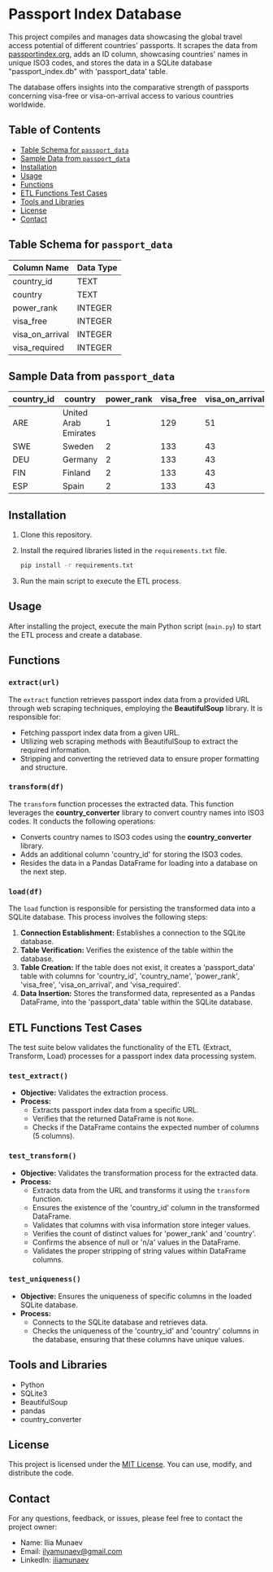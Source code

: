 
# Passport Index Database

This project compiles and manages data showcasing the global travel access potential of different countries' passports. It scrapes the data from [passportindex.org](https://www.passportindex.org/byRank.php), adds an ID column, showcasing countries' names in unique ISO3 codes, and stores the data in a SQLite database "passport_index.db" with 'passport_data' table.

The database offers insights into the comparative strength of passports concerning visa-free or visa-on-arrival access to various countries worldwide.

## Table of Contents
- [Table Schema for `passport_data`](#table-schema-for-passport_data)
- [Sample Data from `passport_data`](#sample-data-from-passport_data)
- [Installation](#installation)
- [Usage](#usage)
- [Functions](#functions)
- [ETL Functions Test Cases](#etl-functions-test-cases)
- [Tools and Libraries](#tools-and-libraries)
- [License](#license)
- [Contact](#contact)


## Table Schema for `passport_data`

| Column Name      | Data Type       |
|------------------|-----------------|
| country_id       | TEXT            |
| country          | TEXT            |
| power_rank       | INTEGER         |
| visa_free        | INTEGER         |
| visa_on_arrival  | INTEGER         |
| visa_required    | INTEGER         |

## Sample Data from `passport_data`

| country_id | country             | power_rank | visa_free | visa_on_arrival | visa_required |
|------------|---------------------|------------|-----------|-----------------|---------------|
| ARE        | United Arab Emirates| 1          | 129       | 51              | 18            |
| SWE        | Sweden              | 2          | 133       | 43              | 22            |
| DEU        | Germany             | 2          | 133       | 43              | 22            |
| FIN        | Finland             | 2          | 133       | 43              | 22            |
| ESP        | Spain               | 2          | 133       | 43              | 22            |

## Installation

1. Clone this repository.
2. Install the required libraries listed in the `requirements.txt` file.

    ```bash
    pip install -r requirements.txt
    ```

3. Run the main script to execute the ETL process.

## Usage

After installing the project, execute the main Python script (`main.py`) to start the ETL process and create a database.

## Functions

### `extract(url)`

The `extract` function retrieves passport index data from a provided URL through web scraping techniques, employing the **BeautifulSoup** library. It is responsible for:
- Fetching passport index data from a given URL.
- Utilizing web scraping methods with BeautifulSoup to extract the required information.
- Stripping and converting the retrieved data to ensure proper formatting and structure.

### `transform(df)`

The `transform` function processes the extracted data. This function leverages the **country_converter** library to convert country names into ISO3 codes. It conducts the following operations:
- Converts country names to ISO3 codes using the **country_converter** library.
- Adds an additional column 'country_id' for storing the ISO3 codes.
- Resides the data in a Pandas DataFrame for loading into a database on the next step.

### `load(df)`

The `load` function is responsible for persisting the transformed data into a SQLite database. This process involves the following steps:
1. **Connection Establishment:** Establishes a connection to the SQLite database.
2. **Table Verification:** Verifies the existence of the table within the database.
3. **Table Creation:** If the table does not exist, it creates a 'passport_data' table with columns for 'country_id', 'country_name', 'power_rank', 'visa_free', 'visa_on_arrival', and 'visa_required'.
4. **Data Insertion:** Stores the transformed data, represented as a Pandas DataFrame, into the 'passport_data' table within the SQLite database.

## ETL Functions Test Cases
The test suite below validates the functionality of the ETL (Extract, Transform, Load) processes for a passport index data processing system.

### `test_extract()`
- **Objective:** Validates the extraction process.
- **Process:**
    - Extracts passport index data from a specific URL.
    - Verifies that the returned DataFrame is not `None`.
    - Checks if the DataFrame contains the expected number of columns (5 columns).

### `test_transform()`
- **Objective:** Validates the transformation process for the extracted data.
- **Process:**
    - Extracts data from the URL and transforms it using the `transform` function.
    - Ensures the existence of the 'country_id' column in the transformed DataFrame.
    - Validates that columns with visa information store integer values.
    - Verifies the count of distinct values for 'power_rank' and 'country'.
    - Confirms the absence of null or 'n/a' values in the DataFrame.
    - Validates the proper stripping of string values within DataFrame columns.

### `test_uniqueness()`
- **Objective:** Ensures the uniqueness of specific columns in the loaded SQLite database.
- **Process:**
    - Connects to the SQLite database and retrieves data.
    - Checks the uniqueness of the 'country_id' and 'country' columns in the database, ensuring that these columns have unique values.

## Tools and Libraries
 - Python
 - SQLite3
 - BeautifulSoup
 - pandas
 - country_converter
 
## License

This project is licensed under the [MIT License](LICENSE). You can use, modify, and distribute the code.

## Contact

For any questions, feedback, or issues, please feel free to contact the project owner:

- Name: Ilia Munaev
- Email: ilyamunaev@gmail.com
- LinkedIn: [iliamunaev]( https://www.linkedin.com/in/iliamunaev/)
